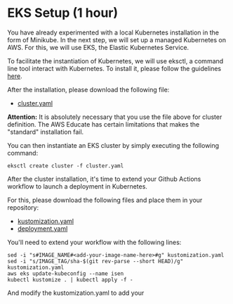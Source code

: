 # EKS Setup (1 hour)

You have already experimented with a local Kubernetes installation in the form of Minikube.
In the next step, we will set up a managed Kubernetes on AWS.
For this, we will use EKS, the Elastic Kubernetes Service.

To facilitate the instantiation of Kubernetes, we will use eksctl, a command line tool interact with Kubernetes.
To install it, please follow the guidelines [here](https://eksctl.io/introduction/installation/).

After the installation, please download the following file:

- [cluster.yaml](./files/eks/cluster.yaml)  

**Attention:** It is absolutely necessary that you use the file above for cluster definition. The AWS Educate has certain limitations that makes the "standard" installation fail.

You can then instantiate an EKS cluster by simply executing the following command:

`eksctl create cluster -f cluster.yaml`

After the cluster installation, it's time to extend your Github Actions workflow to launch a deployment in Kubernetes.

For this, please download the following files and place them in your repository:

- [kustomization.yaml](./files/kubernetes/kustomization.yaml)
- [deployment.yaml](./files/kubernetes/deployment.yaml)

You'll need to extend your workflow with the following lines:

    sed -i "s#IMAGE_NAME#<add-your-image-name-here>#g" kustomization.yaml
    sed -i "s/IMAGE_TAG/sha-$(git rev-parse --short HEAD)/g" kustomization.yaml
    aws eks update-kubeconfig --name isen
    kubectl kustomize . | kubectl apply -f -

And modify the kustomization.yaml to add your 